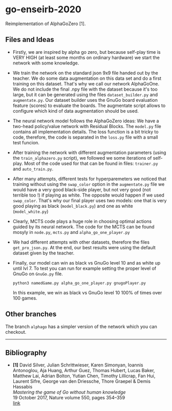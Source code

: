 # go-enseirb-2020

Reimplementation of AlphaGoZero [1].


## Files and Ideas
 - Firstly, we are inspired by alpha go zero, but because self-play time is VERY HIGH (at least some months on ordinary hardware) we start the network with some knowledge.
 
 - We train the network on the standard json 9x9 file handed out by the teacher. We do some data augmentation on this data set and do a first training on this dataset. That's why we call our network AlphaGoOne. We do not include the final .npy file with the dataset because it's too large, but it can be generated using the files `dataset_builder.py` and `augmentate.py`. Our dataset builder uses the GnuGo board evaluation feature (scores) to evaluate the boards. The augmentate script allows to configure which kind of data augmentation should be used.

 - The neural network model follows the AlphaGoZero ideas: We have a two-head policy/value network with Residual Blocks. The `model.py` file contains all implementation details. The loss function is a bit tricky to code, therefore, the code is separated in the `loss.py` file with a small test funcion.

 - After training the network with different augmentation parameters (using the `train_alphazero.py` script), we followed we some iterations of self-play. Most of the code used for that can be found in files: `trainer.py` and `auto_train.py`.

 - After many attempts, different tests for hyperparemeters we noticed that training without using the `swap_color` option in the `augmentate.py` file we would have a very good black-side player, but not very good (not terrible too !) if playing as white. The opposite would happen if we used `swap_color`. That's why our final player uses two models: one that is very good playing as black (`model_black.py`) and one as white (`model_white.py`)

 - Clearly, MCTS code plays a huge role in choosing optimal actions guided by its neural network. The code for the MCTS can be found mosyly in `node.py`, `mcts.py` and `alpha_go_one_player.py`

 - We had different attempts with other datasets, therefore the files `get_pro_json.py`. At the end, our best results were using the default dataset given by the teacher.

 - Finally, our model can win as black vs GnuGo level 10 and as white up until lvl 7. To test you can run for example setting the proper level of GnuGo on `GnuGo.py` file.

   ```python3 namedGame.py alpha_go_one_player.py gnugoPlayer.py```

    In this example, we win as black vs GnuGo level 10 100% of times over 100 games.

## Other branches

The branch ```alphago``` has a simpler version of the network which you can checkout.


---

## Bibliography

- **[1]**
  David Silver, Julian Schrittwieser, Karen Simonyan, Ioannis Antonoglou, Aja Huang, Arthur Guez, Thomas Hubert, Lucas Baker, Matthew Lai, Adrian Bolton, Yutian Chen, Timothy Lillicrap, Fan Hui, Laurent Sifre, George van den Driessche, Thore Graepel & Demis Hassabis  \
  *Mastering the game of Go without human knowledge* \
  19 October 2017, Nature volume 550, pages 354–359 \
  [link](https://www.nature.com/articles/nature24270.epdf?author_access_token=VJXbVjaSHxFoctQQ4p2k4tRgN0jAjWel9jnR3ZoTv0PVW4gB86EEpGqTRDtpIz-2rmo8-KG06gqVobU5NSCFeHILHcVFUeMsbvwS-lxjqQGg98faovwjxeTUgZAUMnRQ)
